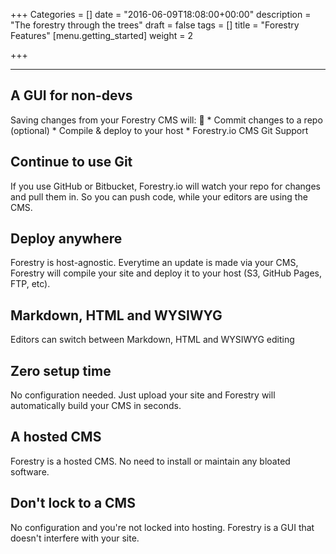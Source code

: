 +++
Categories = []
date = "2016-06-09T18:08:00+00:00"
description = "The forestry through the trees"
draft = false
tags = []
title = "Forestry Features"
[menu.getting_started]
weight = 2

+++
***
## A GUI for non-devs
Saving changes from your Forestry CMS will:  * Commit changes to a repo (optional) * Compile & deploy to your host * Forestry.io CMS Git Support

## Continue to use Git
If you use GitHub or Bitbucket, Forestry.io will watch your repo for changes and pull them in. So you can push code, while your editors are using the CMS.

## Deploy anywhere
Forestry is host-agnostic. Everytime an update is made via your CMS, Forestry will compile your site and deploy it to your host (S3, GitHub Pages, FTP, etc).

## Markdown, HTML and WYSIWYG 
Editors can switch between Markdown, HTML and WYSIWYG editing

## Zero setup time
No configuration needed. Just upload your site and Forestry will automatically build your CMS in seconds.

## A hosted CMS
Forestry is a hosted CMS. No need to install or maintain any bloated software.

## Don't lock to a CMS
No configuration and you're not locked into hosting. Forestry is a GUI that doesn't interfere with your site.